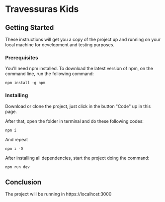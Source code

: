 # Travessuras Kids

## Getting Started <a name = "getting_started"></a>

These instructions will get you a copy of the project up and running on your local machine for development and testing purposes. 

### Prerequisites

You'll need npm installed.
To download the latest version of npm, on the command line, run the following command:



```
npm install -g npm
```

### Installing

Download or clone the project, just click in the button "Code" up in this page. 

After that, open the folder in terminal and do these following codes:

```
npm i
```

And repeat

```
npm i -D
```

After installing all dependencies, start the project doing the command:

```
npm run dev
```

## Conclusion <a name = "usage"></a>

The project will be running in https://localhost:3000 
